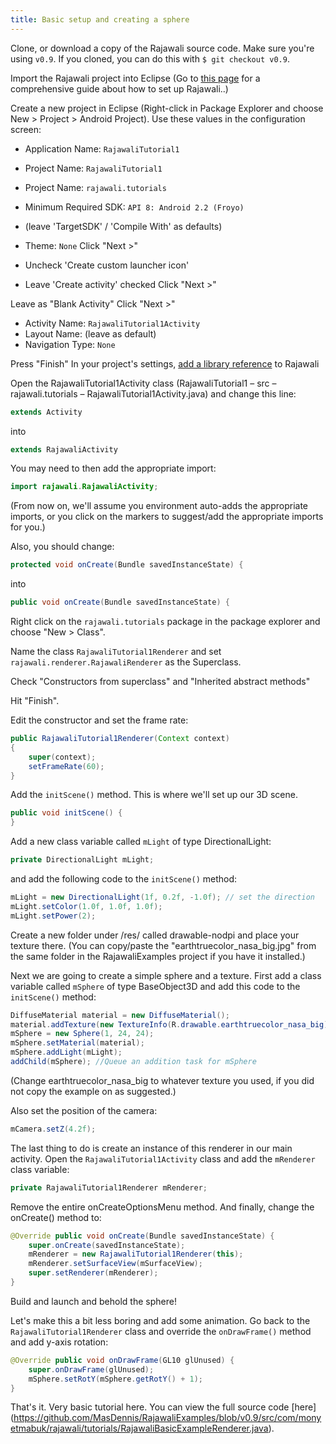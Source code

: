 ```yaml
---
title: Basic setup and creating a sphere
---
```

Clone, or download a copy of the Rajawali source code. Make sure you're using `v0.9`. If you cloned, you can do this with `$ git checkout v0.9`.

Import the Rajawali project into Eclipse (Go to [this page](https://github.com/MasDennis/Rajawali/wiki/Importing-Rajawali-and-RajawaliExamples) for a comprehensive guide about how to set up Rajawali..)

Create a new project in Eclipse (Right-click in Package Explorer and choose New > Project > Android Project). Use these values in the configuration screen:
* Application Name: `RajawaliTutorial1`
* Project Name: `RajawaliTutorial1`
* Project Name: `rajawali.tutorials`
* Minimum Required SDK: `API 8: Android 2.2 (Froyo)`
* (leave 'TargetSDK' / 'Compile With' as defaults)
* Theme: `None`
Click "Next >"

* Uncheck 'Create custom launcher icon'
* Leave 'Create activity' checked
Click "Next >"

Leave as "Blank Activity"
Click "Next >"

* Activity Name: `RajawaliTutorial1Activity`
* Layout Name: (leave as default)
* Navigation Type: `None`

Press "Finish"
In your project's settings, [add a library reference](https://developer.android.com/tools/projects/projects-eclipse.html#ReferencingLibraryProject) to Rajawali

Open the RajawaliTutorial1Activity class (RajawaliTutorial1 – src – rajawali.tutorials – RajawaliTutorial1Activity.java) and change this line: 
``` java
extends Activity
```
into
``` java
extends RajawaliActivity
```

You may need to then add the appropriate import:
``` java
import rajawali.RajawaliActivity;
```
(From now on, we'll assume you environment auto-adds the appropriate imports, or you click on the markers to suggest/add the appropriate imports for you.)

Also, you should change:
``` java
protected void onCreate(Bundle savedInstanceState) {
```
into
``` java
public void onCreate(Bundle savedInstanceState) {
```


Right click on the `rajawali.tutorials` package in the package explorer and choose "New > Class". 

Name the class `RajawaliTutorial1Renderer` and set `rajawali.renderer.RajawaliRenderer` as the Superclass.

Check "Constructors from superclass" and "Inherited abstract methods"

Hit "Finish".

Edit the constructor and set the frame rate:

``` java
public RajawaliTutorial1Renderer(Context context)
{
	super(context);
	setFrameRate(60);
}
```
 
Add the `initScene()` method. This is where we'll set up our 3D scene.
``` java
public void initScene() {
}
```
Add a new class variable called `mLight` of type DirectionalLight:
``` java
private DirectionalLight mLight;
```

and add the following code to the `initScene()` method:

``` java
mLight = new DirectionalLight(1f, 0.2f, -1.0f); // set the direction
mLight.setColor(1.0f, 1.0f, 1.0f);
mLight.setPower(2);
```

Create a new folder under /res/ called drawable-nodpi and place your texture there.
(You can copy/paste the "earthtruecolor_nasa_big.jpg" from the same folder in the RajawaliExamples project if you have it installed.)

Next we are going to create a simple sphere and a texture.
First add a class variable called `mSphere` of type BaseObject3D and add this code to the `initScene()` method:
``` java
DiffuseMaterial material = new DiffuseMaterial();
material.addTexture(new TextureInfo(R.drawable.earthtruecolor_nasa_big));
mSphere = new Sphere(1, 24, 24);
mSphere.setMaterial(material);
mSphere.addLight(mLight);
addChild(mSphere); //Queue an addition task for mSphere
```
(Change earthtruecolor_nasa_big to whatever texture you used, if you did not copy the example on as suggested.)

Also set the position of the camera:
``` java
mCamera.setZ(4.2f);
```
The last thing to do is create an instance of this renderer in our main activity. Open the `RajawaliTutorial1Activity` class and add the `mRenderer` class variable:
``` java
private RajawaliTutorial1Renderer mRenderer; 
```

Remove the entire onCreateOptionsMenu method.
And finally, change the onCreate() method to:

``` java
@Override public void onCreate(Bundle savedInstanceState) {
	super.onCreate(savedInstanceState);
	mRenderer = new RajawaliTutorial1Renderer(this);
	mRenderer.setSurfaceView(mSurfaceView);
	super.setRenderer(mRenderer);
}
```
Build and launch and behold the sphere!

Let's make this a bit less boring and add some animation.
Go back to the `RajawaliTutorial1Renderer` class and override the `onDrawFrame()` method and add y-axis rotation:
``` java
@Override public void onDrawFrame(GL10 glUnused) {
	super.onDrawFrame(glUnused);
	mSphere.setRotY(mSphere.getRotY() + 1);
}
```
That's it. Very basic tutorial here.
You can view the full source code [here] (https://github.com/MasDennis/RajawaliExamples/blob/v0.9/src/com/monyetmabuk/rajawali/tutorials/RajawaliBasicExampleRenderer.java).